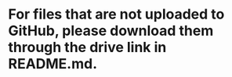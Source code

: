# For files that are not uploaded to GitHub, please download them through the drive link in README.md.

